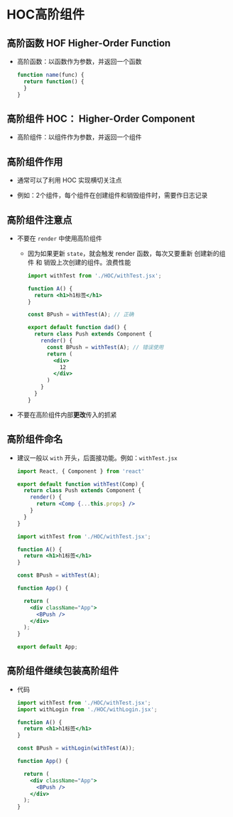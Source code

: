 # HOC高阶组件

## 高阶函数 HOF Higher-Order Function

+ 高阶函数：以函数作为参数，并返回一个函数

  ```js
  function name(func) {
    return function() {
    }
  }
  ```

## 高阶组件 HOC： Higher-Order Component

+ 高阶组件：以组件作为参数，并返回一个组件

## 高阶组件作用

+ 通常可以了利用 HOC 实现横切关注点

+ 例如：2个组件，每个组件在创建组件和销毁组件时，需要作日志记录

## 高阶组件注意点

+ 不要在 `render` 中使用高阶组件

  + 因为如果更新 `state`，就会触发 render 函数，每次又要重新 创建新的组件 和 销毁上次创建的组件。浪费性能

    ```jsx
    import withTest from './HOC/withTest.jsx';

    function A() {
      return <h1>h1标签</h1>
    }

    const BPush = withTest(A); // 正确

    export default function dad() {
      return class Push extends Component {
        render() {
          const BPush = withTest(A); // 错误使用
          return (
            <div>
              12
            </div>
          )
        }
      }
    }
    ```

+ 不要在高阶组件内部**更改**传入的抓紧

## 高阶组件命名

+ 建议一般以 `with` 开头，后面接功能。例如：`withTest.jsx`

  ```jsx
  import React, { Component } from 'react'

  export default function withTest(Comp) {
    return class Push extends Component {
      render() {
        return <Comp {...this.props} />
      }
    }
  }
  ```

  ```jsx
  import withTest from './HOC/withTest.jsx';

  function A() {
    return <h1>h1标签</h1>
  }

  const BPush = withTest(A);

  function App() {

    return (
      <div className="App">
        <BPush />
      </div>
    );
  }

  export default App;
  ```

## 高阶组件继续包装高阶组件

+ 代码

  ```jsx
  import withTest from './HOC/withTest.jsx';
  import withLogin from './HOC/withLogin.jsx';

  function A() {
    return <h1>h1标签</h1>
  }

  const BPush = withLogin(withTest(A));

  function App() {

    return (
      <div className="App">
        <BPush />
      </div>
    );
  }
  ```
